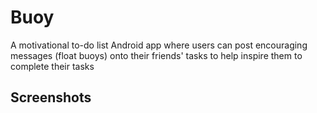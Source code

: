 # Buoy
A motivational to-do list Android app where users can post encouraging messages (float buoys) onto their friends' tasks to help inspire them to complete their tasks

## Screenshots
